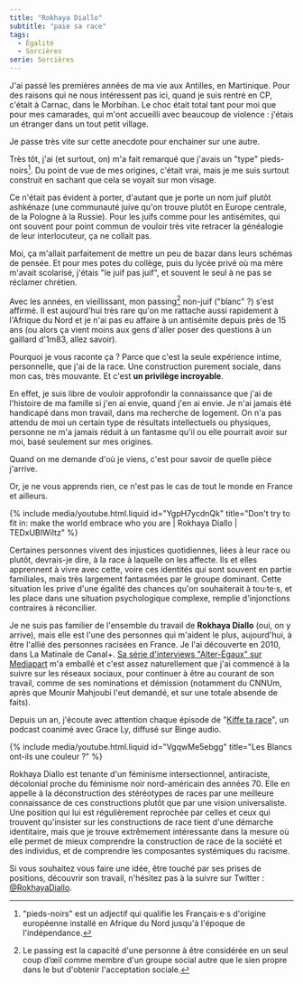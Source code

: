 ```yaml
---
title: "Rokhaya Diallo"
subtitle: "paie sa race"
tags:
  - Égalité
  - Sorcières
serie: Sorcières
---
```


J'ai passé les premières années de ma vie aux Antilles, en Martinique. Pour des raisons qui ne nous intéressent pas ici, quand je suis rentré en CP, c'était à Carnac, dans le Morbihan. Le choc était total tant pour moi que pour mes camarades, qui m'ont accueilli avec beaucoup de violence : j'étais un étranger dans un tout petit village.

Je passe très vite sur cette anecdote pour enchainer sur une autre.

Très tôt, j'ai (et surtout, on) m'a fait remarqué que j'avais un "type" pieds-noirs[^pn]. Du point de vue de mes origines, c'était vrai, mais je me suis surtout construit en sachant que cela se voyait sur mon visage.

[^pn]: "pieds-noirs" est un adjectif qui qualifie les Français·e·s d'origine européenne installé en Afrique du Nord jusqu'à l'époque de l'indépendance.

Ce n'était pas évident à porter, d'autant que je porte un nom juif plutôt ashkénaze (une communauté juive qu'on trouve plutôt en Europe centrale, de la Pologne à la Russie). Pour les juifs comme pour les antisémites, qui ont souvent pour point commun de vouloir très vite retracer la généalogie de leur interlocuteur, ça ne collait pas.

Moi, ça m'allait parfaitement de mettre un peu de bazar dans leurs schémas de pensée. Et pour mes potes du collège, puis du lycée privé où ma mère m'avait scolarisé, j'étais "le juif pas juif", et souvent le seul à ne pas se réclamer chrétien.

Avec les années, en vieillissant, mon passing[^passing] non-juif ("blanc" ?) s'est affirmé. Il est aujourd'hui très rare qu'on me rattache aussi rapidement à l'Afrique du Nord et je n'ai pas eu affaire à un antisémite depuis près de 15 ans (ou alors ça vient moins aux gens d'aller poser des questions à un gaillard d'1m83, allez savoir).

[^passing]: Le passing est la capacité d'une personne à être considérée en un seul coup d’œil comme membre d'un groupe social autre que le sien propre dans le but d'obtenir l'acceptation sociale.

Pourquoi je vous raconte ça ? Parce que c'est la seule expérience intime, personnelle, que j'ai de la race. Une construction purement sociale, dans mon cas, très mouvante. Et c'est **un privilège incroyable**.

En effet, je suis libre de vouloir approfondir la connaissance que j'ai de l'histoire de ma famille si j'en ai envie, quand j'en ai envie. Je n'ai jamais été handicapé dans mon travail, dans ma recherche de logement. On n'a pas attendu de moi un certain type de résultats intellectuels ou physiques, personne ne m'a jamais réduit à un fantasme qu'il ou elle pourrait avoir sur moi, basé seulement sur mes origines.

Quand on me demande d'où je viens, c'est pour savoir de quelle pièce j'arrive.

Or, je ne vous apprends rien, ce n'est pas le cas de tout le monde en France et ailleurs.

{% include media/youtube.html.liquid id="YgpH7ycdnQk" title="Don't try to fit in: make the world embrace who you are | Rokhaya Diallo | TEDxUBIWiltz" %}

Certaines personnes vivent des injustices quotidiennes, liées à leur race ou plutôt, devrais-je dire, à la race à laquelle on les affecte. Ils et elles apprennent à vivre avec cette, voire ces identités qui sont souvent en partie familiales, mais très largement fantasmées par le groupe dominant. Cette situation les prive d'une égalité des chances qu'on souhaiterait à tou·te·s, et les place dans une situation psychologique complexe, remplie d'injonctions contraires à réconcilier.

Je ne suis pas familier de l'ensemble du travail de **Rokhaya Diallo** (oui, on y arrive), mais elle est l'une des personnes qui m'aident le plus, aujourd'hui, à être l'allié des personnes racisées en France. Je l'ai découverte en 2010, dans La Matinale de Canal+. [Sa série d'interviews "Alter-Égaux" sur Mediapart](https://www.mediapart.fr/studio/videos/emissions/alter-egaux) m'a emballé et c'est assez naturellement que j'ai commencé à la suivre sur les réseaux sociaux, pour continuer à être au courant de son travail, comme de ses nominations et démission (notamment du CNNUm, après que Mounir Mahjoubi l'eut demandé, et sur une totale absende de faits).

Depuis un an, j'écoute avec attention chaque épisode de "[Kiffe ta race](https://www.binge.audio/category/kiffetarace/)", un podcast coanimé avec Grace Ly, diffusé sur Binge audio.

{% include media/youtube.html.liquid id="VgqwMe5ebgg" title="Les Blancs ont-ils une couleur ?" %}

Rokhaya Diallo est tenante d'un féminisme intersectionnel, antiraciste, décolonial proche du féminisme noir nord-américain des années 70. Elle en appelle à la déconstruction des stéréotypes de races par une meilleure connaissance de ces constructions plutôt que par une vision universaliste. Une position qui lui est régulièrement reprochée par celles et ceux qui trouvent qu'insister sur les constructions de race tient d'une démarche identitaire, mais que je trouve extrêmement intéressante dans la mesure où elle permet de mieux comprendre la construction de race de la société et des individus, et de comprendre les composantes systémiques du racisme.

Si vous souhaitez vous faire une idée, être touché par ses prises de positions, découvrir son travail, n'hésitez pas à la suivre sur Twitter : [@RokhayaDiallo](https://twitter.com/RokhayaDiallo).

